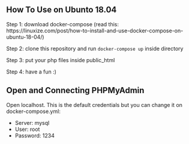 <h2>How To Use on Ubunto 18.04</h2>

<p>Step 1: download docker-compose (read this: https://linuxize.com/post/how-to-install-and-use-docker-compose-on-ubuntu-18-04/)</p>
<p>Step 2: clone this repository and run <code>docker-compose up</code> inside directory</p> 
<p>Step 3: put your php files inside public_html
<p>Step 4: have a fun :)

<h2>Open and Connecting PHPMyAdmin</h2>
<p>Open localhost. This is the default credentials but you can change it on docker-compose.yml:</p>
<ul>
  <li>Server: mysql</li>
  <li>User: root</li>
  <li>Password: 1234</li>
</ul>
